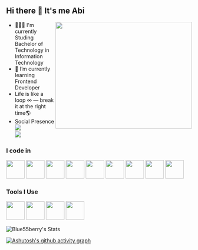 ## Hi there 👋 It's me Abi
<img align="right" width="370" height="290" src="https://i.pinimg.com/originals/81/17/8b/81178b47a8598f0c81c4799f2cdd4057.gif" >

- 👩🏻‍💻 I'm currently Studing Bachelor of Technology in Information Technology
- 🌱 I’m currently learning Frontend Developer
- Life is like a loop ∞ — break it at the right time🌎
-  Social Presence
   <br /> [<img src="https://img.shields.io/badge/LinkedIn-0077B5?style=for-the-badge&logo=linkedin&logoColor=white" />](www.linkedin.com/in/abi-prasath-554a4727b)
   <br /> [<img src="https://img.shields.io/badge/instagram-d62976?style=for-the-badge&logo=instagram&logoColor=white" />](https://www.instagram.com/_un_lucky_55/)
   
### I code in
<img height="50" width="50" src="https://img.icons8.com/color/48/000000/html-5.png" /> <img height="50" width="50" src="https://img.icons8.com/color/48/000000/css3.png" /> <img height="50" width="50" src="https://img.icons8.com/color/48/000000/javascript.png" /> <img height="50" width="50" src="https://img.icons8.com/color/48/000000/bootstrap.png" /> 
<img height="50" width="50" src="https://img.icons8.com/color/48/000000/react-native.png"/> <img height="50" width="50" src="https://img.icons8.com/color/48/000000/mongodb.png"/> <img height="50" width="50" src="https://img.icons8.com/color/48/000000/nodejs.png"/> <img height="50" width="50" src="https://img.icons8.com/color/48/000000/php.png"/> <img height="50" width="50" src="https://img.icons8.com/color/48/000000/ai.png"/> 

### Tools I Use
<img height="50" width="50" src="https://img.icons8.com/color/48/000000/visual-studio-code-2019.png"/> <img height="50" width="50" src="https://img.icons8.com/color/48/000000/pycharm.png"/> <img height="50" width="50" src="https://img.icons8.com/color/50/000000/git.png"/> <img height="50" width="50" src="https://img.icons8.com/color/48/000000/figma--v1.png"/> 

![Blue55berry's Stats](https://github-readme-stats.vercel.app/api?username=Blue55berry&theme=vue-dark&show_icons=true&hide_border=true&count_private=true)

[![Ashutosh's github activity graph](https://github-readme-activity-graph.vercel.app/graph?username=Blue55berry&bg_color=000000&color=ffffff&line=59dbf3&point=403d3d&area=true&hide_border=true)](https://github.com/ashutosh00710/github-readme-activity-graph)
